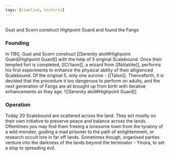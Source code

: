 ```yaml
---
tags: [timeline, historic]
---
```

<span  
class='ob-timelines'  
data-date='1180-0-0'  
data-title='The Fangs is founded'  
data-class='orange'  
data-img = 'Images/DragonScroll.webp'  
data-type='range'>  
Gust and Scorn construct Highpoint Guard and found the Fangs 
</span>
### Founding
In 1180, Gust and Scorn construct [[Serenity atoll#Highpoint Guard|Highpoint Guard]] with the help of 5 original Scalebound. Once their templed fort is completed, [[Ci’taon]], a wizard from [[Nólalóte]], performs his first experiments to enhance the physical ability of their alligienced Scalebound. Of the original 5, only one survive - [[Talon]]. Thenceforth, it is decided that the procedure it too dangerous to perform on adults, and the next generation of Fangs are all brought up from birth with iterative enhancements as they age.
![[Serenity atoll#Highpoint Guard]]
### Operation
Today 20 Scalebound are scattered across the land. They act mostly on their own initiative to preserve peace and balance across the lands. Oftentimes you may find them freeing a lonesome town from the tyranny of a wild monster, guiding a mad prisoner to the path of enlightenment, or research occult lore in far off lands. Sometimes though, organised parties venture into the darkness of the lands beyond the terminator - Yinora, to set a stop to spreading evil.